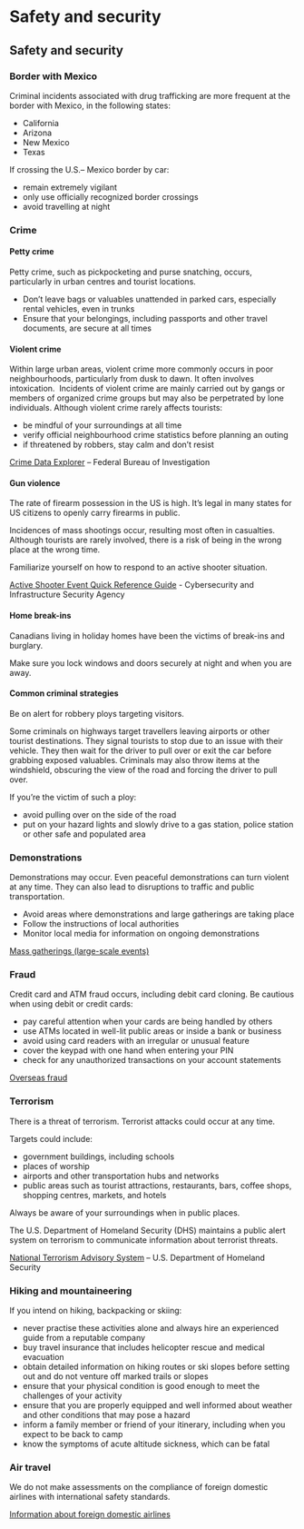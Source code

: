 # Safety and security

## Safety and security

### Border with Mexico

Criminal incidents associated with drug trafficking are more frequent at the border with Mexico, in the following states:

* California
* Arizona
* New Mexico
* Texas

If crossing the U.S.– Mexico border by car:

* remain extremely vigilant
* only use officially recognized border crossings
* avoid travelling at night

### Crime

#### Petty crime

Petty crime, such as pickpocketing and purse snatching, occurs, particularly in urban centres and tourist locations.

* Don’t leave bags or valuables unattended in parked cars, especially rental vehicles, even in trunks
* Ensure that your belongings, including passports and other travel documents, are secure at all times

#### Violent crime

Within large urban areas, violent crime more commonly occurs in poor neighbourhoods, particularly from dusk to dawn. It often involves intoxication.  Incidents of violent crime are mainly carried out by gangs or members of organized crime groups but may also be perpetrated by lone individuals. Although violent crime rarely affects tourists:

* be mindful of your surroundings at all time
* verify official neighbourhood crime statistics before planning an outing
* if threatened by robbers, stay calm and don’t resist

[Crime Data Explorer](https://cde.ucr.cjis.gov/LATEST/webapp/#/pages/home) – Federal Bureau of Investigation

#### Gun violence

The rate of firearm possession in the US is high. It’s legal in many states for US citizens to openly carry firearms in public.

Incidences of mass shootings occur, resulting most often in casualties. Although tourists are rarely involved, there is a risk of being in the wrong place at the wrong time.

Familiarize yourself on how to respond to an active shooter situation.

[Active Shooter Event Quick Reference Guide](https://www.cisa.gov/resources-tools/resources/active-shooter-attacks-action-guide) - Cybersecurity and Infrastructure Security Agency

#### Home break-ins

Canadians living in holiday homes have been the victims of break-ins and burglary.

Make sure you lock windows and doors securely at night and when you are away.

#### Common criminal strategies

Be on alert for robbery ploys targeting visitors.

Some criminals on highways target travellers leaving airports or other tourist destinations. They signal tourists to stop due to an issue with their vehicle. They then wait for the driver to pull over or exit the car before grabbing exposed valuables. Criminals may also throw items at the windshield, obscuring the view of the road and forcing the driver to pull over.

If you’re the victim of such a ploy:

* avoid pulling over on the side of the road
* put on your hazard lights and slowly drive to a gas station, police station or other safe and populated area

### Demonstrations

Demonstrations may occur. Even peaceful demonstrations can turn violent at any time. They can also lead to disruptions to traffic and public transportation.

* Avoid areas where demonstrations and large gatherings are taking place
* Follow the instructions of local authorities
* Monitor local media for information on ongoing demonstrations

[Mass gatherings (large-scale events)](https://travel.gc.ca/travelling/health-safety/mass-gatherings)

### Fraud

Credit card and ATM fraud occurs, including debit card cloning. Be cautious when using debit or credit cards:

* pay careful attention when your cards are being handled by others
* use ATMs located in well-lit public areas or inside a bank or business
* avoid using card readers with an irregular or unusual feature
* cover the keypad with one hand when entering your PIN
* check for any unauthorized transactions on your account statements

[Overseas fraud](https://travel.gc.ca/travelling/health-safety/overseas-fraud)

### Terrorism

There is a threat of terrorism. Terrorist attacks could occur at any time.

Targets could include:

* government buildings, including schools
* places of worship
* airports and other transportation hubs and networks
* public areas such as tourist attractions, restaurants, bars, coffee shops, shopping centres, markets, and hotels

Always be aware of your surroundings when in public places.

The U.S. Department of Homeland Security (DHS) maintains a public alert system on terrorism to communicate information about terrorist threats.

[National Terrorism Advisory System](https://www.dhs.gov/national-terrorism-advisory-system) – U.S. Department of Homeland Security

### Hiking and mountaineering

If you intend on hiking, backpacking or skiing:

* never practise these activities alone and always hire an experienced guide from a reputable company
* buy travel insurance that includes helicopter rescue and medical evacuation
* obtain detailed information on hiking routes or ski slopes before setting out and do not venture off marked trails or slopes
* ensure that your physical condition is good enough to meet the challenges of your activity
* ensure that you are properly equipped and well informed about weather and other conditions that may pose a hazard
* inform a family member or friend of your itinerary, including when you expect to be back to camp
* know the symptoms of acute altitude sickness, which can be fatal

### Air travel

We do not make assessments on the compliance of foreign domestic airlines with international safety standards.

[Information about foreign domestic airlines](https://travel.gc.ca/air/in-flight-safety#other)